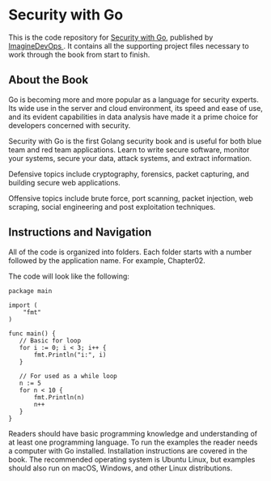 


# Security with Go
This is the code repository for [Security with Go](https://www.imaginedevops.io/networking-and-servers/security-go?utm_source=github&utm_medium=repository&utm_campaign=9781788627917), published by [ImagineDevOps ](https://www.imaginedevops.io/?utm_source=github). It contains all the supporting project files necessary to work through the book from start to finish.
## About the Book
Go is becoming more and more popular as a language for security experts. Its wide use in the server and cloud environment, its speed and ease of use, and its evident capabilities in data analysis have made it a prime choice for developers concerned with security.

Security with Go is the first Golang security book and is useful for both blue team and red team applications. Learn to write secure software, monitor your systems, secure your data, attack systems, and extract information.

Defensive topics include cryptography, forensics, packet capturing, and building secure web applications.

Offensive topics include brute force, port scanning, packet injection, web scraping, social engineering and post exploitation techniques.
## Instructions and Navigation
All of the code is organized into folders. Each folder starts with a number followed by the application name. For example, Chapter02.



The code will look like the following:
```
package main

import (
    "fmt"
)

func main() {
   // Basic for loop
   for i := 0; i < 3; i++ {
       fmt.Println("i:", i)
   }

   // For used as a while loop
   n := 5
   for n < 10 {
       fmt.Println(n)
       n++
   }
}
```

Readers should have basic programming knowledge and understanding of at least one programming language.
To run the examples the reader needs a computer with Go installed. Installation instructions are covered in the book. The recommended operating system is Ubuntu Linux, but examples should also run on macOS, Windows, and other Linux distributions.
